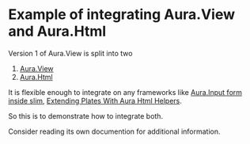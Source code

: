 # Example of integrating Aura.View and Aura.Html

Version 1 of Aura.View is split into two 

1. [Aura.View](https://github.com/auraphp/Aura.View)
2. [Aura.Html](https://github.com/auraphp/Aura.Html)

It is flexible enough to integrate on any frameworks 
like [Aura.Input form inside slim](http://harikt.com/blog/2014/09/02/aura-input-form-inside-slim-framework/), 
[Extending Plates With Aura Html Helpers](http://harikt.com/blog/2014/05/13/extending-plates-with-aura-html-helpers/).

So this is to demonstrate how to integrate both.

Consider reading its own documention for additional information.
